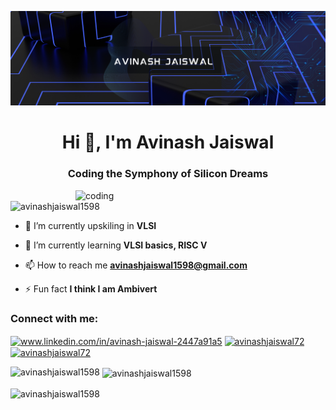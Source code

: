 ![logo](https://github.com/avinashjaiswal1598/avinashjaiswal1598/blob/main/_Blue%20%26%20Yellow%20Modern%20Technology%20LinkedIn%20Banner.png)
<h1 align="center">Hi 👋, I'm Avinash Jaiswal</h1>
<h3 align="center">Coding the Symphony of Silicon Dreams</h3>

<img align="right" alt="coding" width="400" src="https://media2.giphy.com/media/v1.Y2lkPTc5MGI3NjExNjZ3MmU0NGd1NzVvNXFtNnZhcHd4OWQ4NW03eDkwNGVhYnkxNTEzciZlcD12MV9pbnRlcm5hbF9naWZfYnlfaWQmY3Q9Zw/B1xUp52rUnrv1Leakw/giphy.gif">

<p align="left"> <img src="https://komarev.com/ghpvc/?username=avinashjaiswal1598&label=Profile%20views&color=0e75b6&style=flat" alt="avinashjaiswal1598" /> </p>

- 🔭 I’m currently upskiling in **VLSI**

- 🌱 I’m currently learning **VLSI basics, RISC V**

- 📫 How to reach me **avinashjaiswal1598@gmail.com**

- ⚡ Fun fact **I think I am Ambivert**

<h3 align="left">Connect with me:</h3>
<p align="left">
<a href="https://linkedin.com/in/www.linkedin.com/in/avinash-jaiswal-2447a91a5" target="blank"><img align="center" src="https://raw.githubusercontent.com/rahuldkjain/github-profile-readme-generator/master/src/images/icons/Social/linked-in-alt.svg" alt="www.linkedin.com/in/avinash-jaiswal-2447a91a5" height="30" width="40" /></a>
<a href="https://fb.com/avinashjaiswal72" target="blank"><img align="center" src="https://raw.githubusercontent.com/rahuldkjain/github-profile-readme-generator/master/src/images/icons/Social/facebook.svg" alt="avinashjaiswal72" height="30" width="40" /></a>
<a href="https://instagram.com/avinashjaiswal72" target="blank"><img align="center" src="https://raw.githubusercontent.com/rahuldkjain/github-profile-readme-generator/master/src/images/icons/Social/instagram.svg" alt="avinashjaiswal72" height="30" width="40" /></a>
</p>

<p><img align="left" src="https://github-readme-stats.vercel.app/api/top-langs?username=avinashjaiswal1598&show_icons=true&locale=en&layout=compact" alt="avinashjaiswal1598" /></p>

<p>&nbsp;<img align="center" src="https://github-readme-stats.vercel.app/api?username=avinashjaiswal1598&show_icons=true&locale=en" alt="avinashjaiswal1598" /></p>

<p><img align="center" src="https://github-readme-streak-stats.herokuapp.com/?user=avinashjaiswal1598&" alt="avinashjaiswal1598" /></p>

